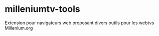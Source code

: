 milleniumtv-tools
=================

Extension pour navigateurs web proposant divers outils pour les webtvs Millenium.org
